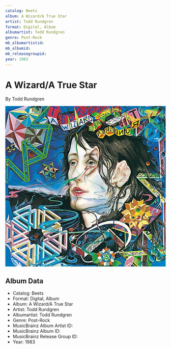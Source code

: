 ```yaml
---
catalog: Beets
album: A Wizard/A True Star
artist: Todd Rundgren
format: Digital, Album
albumartist: Todd Rundgren
genre: Post-Rock
mb_albumartistid: 
mb_albumid: 
mb_releasegroupid: 
year: 1983
---
```


# A Wizard/A True Star

By Todd Rundgren

![](../../assets/beetscovers/Todd_Rundgren-A_Wizard-A_True_Star.jpg)

## Album Data

- Catalog: Beets
- Format: Digital, Album
- Album: A Wizard/A True Star
- Artist: Todd Rundgren
- Albumartist: Todd Rundgren
- Genre: Post-Rock
- MusicBrainz Album Artist ID: 
- MusicBrainz Album ID: 
- MusicBrainz Release Group ID: 
- Year: 1983

